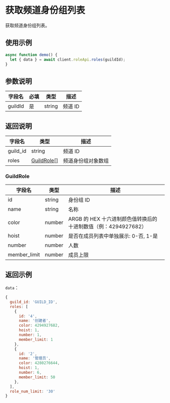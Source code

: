 # 获取频道身份组列表 <Badge text="v1.0.0" />

获取频道身份组列表。

## 使用示例

```javascript
async function demo() {
  let { data } = await client.roleApi.roles(guildId);
}
```

## 参数说明

| 字段名  | 必填 | 类型   | 描述    |
| ------- | ---- | ------ | ------- |
| guildId | 是   | string | 频道 ID |

## 返回说明

| 字段名   | 类型                    | 描述               |
| -------- | ----------------------- | ------------------ |
| guild_id | string                  | 频道 ID            |
| roles    | [GuildRole[]](#guildrole) | 频道身份组对象数组 |

### GuildRole

| 字段名       | 类型   | 描述                                                           |
| ------------ | ------ | -------------------------------------------------------------- |
| id           | string | 身份组 ID                                                      |
| name         | string | 名称                                                           |
| color        | number | ARGB 的 HEX 十六进制颜色值转换后的十进制数值（例：4294927682） |
| hoist        | number | 是否在成员列表中单独展示: 0-否, 1-是                           |
| number       | number | 人数                                                           |
| member_limit | number | 成员上限                                                       |

## 返回示例

`data`：

```js
{
  guild_id: 'GUILD_ID',
  roles: [
    {
      id: '4',
      name: '创建者',
      color: 4294927682,
      hoist: 1,
      number: 1,
      member_limit: 1
    },
    {
      id: '2',
      name: '管理员',
      color: 4280276644,
      hoist: 1,
      number: 6,
      member_limit: 50
    },
  ],
  role_num_limit: '30'
}
```
